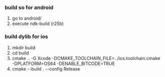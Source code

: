 ### build so for android
1. go to android/
2. execute ndk-build (r25b) 

### build dylib for ios
1. mkdir build
2. cd build
3. cmake .. -G Xcode -DCMAKE_TOOLCHAIN_FILE=../ios.toolchain.cmake -DPLATFORM=OS64 -DENABLE_BITCODE=TRUE
4. cmake --build . --config Release
